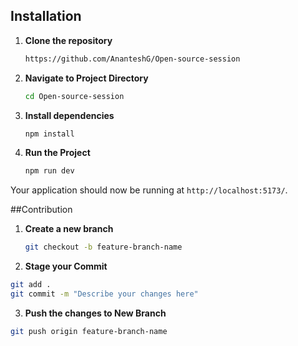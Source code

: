 ## Installation

1. **Clone the repository**

   ```bash
   https://github.com/AnanteshG/Open-source-session
   ```
2. **Navigate to Project Directory**
   ```bash
   cd Open-source-session
   ```
3. **Install dependencies**

   ```bash
   npm install
   ```

4. **Run the Project**
   ```bash
   npm run dev
   ```

Your application should now be running at `http://localhost:5173/`.

##Contribution

1. **Create a new branch**
   ```bash
   git checkout -b feature-branch-name
   ```
2. **Stage your Commit**
  ```bash
  git add .
  git commit -m "Describe your changes here"
  ```
3. **Push the changes to New Branch**
  ```bash
  git push origin feature-branch-name
  ```

